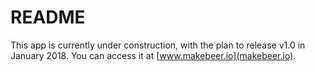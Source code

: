 # README

This app is currently under construction, with the plan to release v1.0 in January 2018. You can access it at [www.makebeer.io](makebeer.io).
